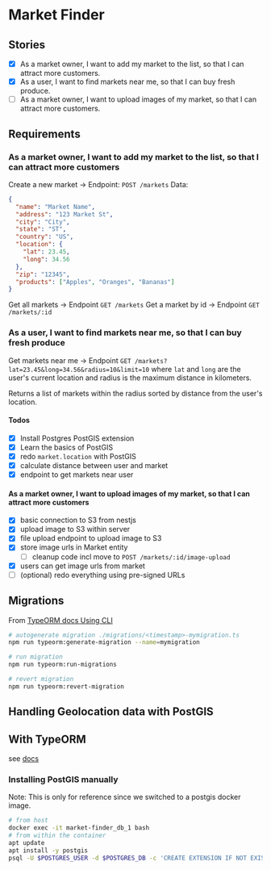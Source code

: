 # Market Finder

## Stories

- [x] As a market owner, I want to add my market to the list, so that I can attract more customers.
- [x] As a user, I want to find markets near me, so that I can buy fresh produce.
- [ ] As a market owner, I want to upload images of my market, so that I can attract more customers.

## Requirements

### As a market owner, I want to add my market to the list, so that I can attract more customers

Create a new market ->
Endpoint: `POST /markets`
Data:

```json
{
  "name": "Market Name",
  "address": "123 Market St",
  "city": "City",
  "state": "ST",
  "country": "US",
  "location": {
    "lat": 23.45,
    "long": 34.56
  },
  "zip": "12345",
  "products": ["Apples", "Oranges", "Bananas"]
}
```

Get all markets -> Endpoint `GET /markets`
Get a market by id -> Endpoint `GET /markets/:id`

### As a user, I want to find markets near me, so that I can buy fresh produce

Get markets near me -> Endpoint `GET /markets?lat=23.45&long=34.56&radius=10&limit=10`
where `lat` and `long` are the user's current location and radius is the maximum distance in kilometers.

Returns a list of markets within the radius sorted by distance from the user's location.

#### Todos

- [x] Install Postgres PostGIS extension
- [x] Learn the basics of PostGIS
- [x] redo `market.location` with PostGIS
- [x] calculate distance between user and market
- [x] endpoint to get markets near user

#### As a market owner, I want to upload images of my market, so that I can attract more customers

- [x] basic connection to S3 from nestjs
- [x] upload image to S3 within server
- [x] file upload endpoint to upload image to S3
- [x] store image urls in Market entity
  - [ ] cleanup code incl move to `POST /markets/:id/image-upload`
- [x] users can get image urls from market
- [ ] (optional) redo everything using pre-signed URLs

## Migrations

From [TypeORM docs Using CLI](https://orkhan.gitbook.io/typeorm/docs/using-cli)

```sh
# autogenerate migration ./migrations/<timestamp>-mymigration.ts
npm run typeorm:generate-migration --name=mymigration

# run migration
npm run typeorm:run-migrations

# revert migration
npm run typeorm:revert-migration
```

## Handling Geolocation data with PostGIS

## With TypeORM

see [docs](https://orkhan.gitbook.io/typeorm/docs/entities#spatial-columns)

### Installing PostGIS manually

Note: This is only for reference since we switched to a postgis docker image.

```sh
# from host
docker exec -it market-finder_db_1 bash
# from within the container
apt update
apt install -y postgis
psql -U $POSTGRES_USER -d $POSTGRES_DB -c 'CREATE EXTENSION IF NOT EXISTS postgis;'
```
